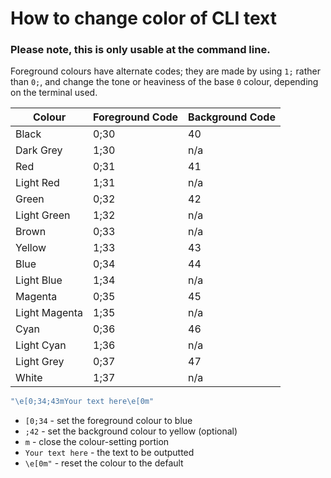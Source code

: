 # How to change color of CLI text

### **Please note**, this is only usable at the command line.
Foreground colours have alternate codes; they are made by using `1;` rather than `0;`, and change the tone or heaviness of the base `0` colour, depending on the terminal used.

| Colour         | Foreground Code | Background Code |
|----------------|-----------------|-----------------|
| Black	         | 0;30            | 40              |
| Dark Grey	     | 1;30            | n/a             |
| Red	           | 0;31            | 41              |
| Light Red	     | 1;31            | n/a             |
| Green	         | 0;32            | 42              |
| Light Green    | 1;32            | n/a             |
| Brown	         | 0;33            | n/a             |
| Yellow         | 1;33            | 43              |
| Blue           | 0;34            | 44              |
| Light Blue     | 1;34            | n/a             |
| Magenta        | 0;35            | 45              |
| Light Magenta	 | 1;35            | n/a             |
| Cyan	          | 0;36            | 46              |
| Light Cyan     | 1;36            | n/a             |
| Light Grey     | 0;37            | 47              |
| White	         | 1;37            | n/a             |

```php
"\e[0;34;43mYour text here\e[0m"
```

- ``[0;34`` - set the foreground colour to blue
- ``;42`` - set the background colour to yellow (optional)
- ``m`` - close the colour-setting portion
- ``Your text here`` - the text to be outputted
- ``\e[0m"`` - reset the colour to the default


